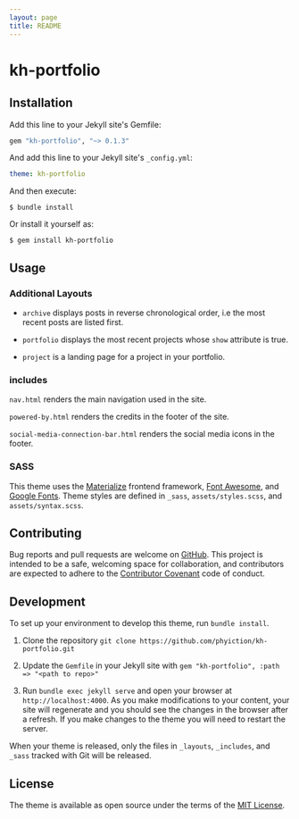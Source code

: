 ```yaml
---
layout: page
title: README
---
```


# kh-portfolio

## Installation

Add this line to your Jekyll site's Gemfile:

```ruby
gem "kh-portfolio", "~> 0.1.3"
```

And add this line to your Jekyll site's `_config.yml`:

```yaml
theme: kh-portfolio
```

And then execute:

    $ bundle install

Or install it yourself as:

    $ gem install kh-portfolio

## Usage

### Additional Layouts

* `archive` displays posts in reverse chronological order, i.e the most
recent posts are listed first. 

* `portfolio` displays the most recent projects whose `show` attribute is true.

* `project` is a landing page for a project in your portfolio.

### includes

`nav.html` renders the main navigation used in the site.

`powered-by.html` renders the credits in the footer of the site.

`social-media-connection-bar.html` renders the social media icons in the 
footer.

### SASS

This theme uses the [Materialize](http://materializecss.com/) frontend 
framework, [Font Awesome](http://fontawesome.io/), and [Google Fonts](https://fonts.google.com/). 
Theme styles are defined in `_sass`, `assets/styles.scss`, and `assets/syntax.scss`. 

## Contributing

Bug reports and pull requests are welcome on [GitHub](https://github.com/phyiction/kh-portfolio). 
This project is intended to be a safe, welcoming space for collaboration, 
and contributors are expected to adhere to the 
[Contributor Covenant](http://contributor-covenant.org) code of conduct.

## Development

To set up your environment to develop this theme, run `bundle install`.

1. Clone the repository `git clone https://github.com/phyiction/kh-portfolio.git`

2. Update the `Gemfile` in your Jekyll site with `gem "kh-portfolio", :path => "<path to repo>"`

3. Run `bundle exec jekyll serve` and open your browser at `http://localhost:4000`. 
   As you make modifications to your content, your site will regenerate and you 
   should see the changes in the browser after a refresh. If you make changes to the
   theme you will need to restart the server. 

When your theme is released, only the files in `_layouts`, `_includes`, and `_sass` tracked with Git will be released.

## License

The theme is available as open source under the terms of the [MIT License](http://opensource.org/licenses/MIT).

